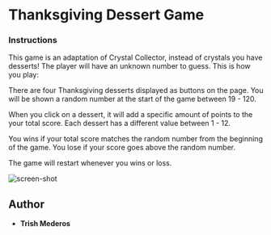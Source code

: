 # Thanksgiving Dessert Game

### Instructions

This game is an adaptation of Crystal Collector, instead of crystals you have desserts! The player will have an unknown number to guess.
This is how you play:

There are four Thanksgiving desserts displayed as buttons on the page.
You will be shown a random number at the start of the game between 19 - 120.
 
When you click on a dessert, it will add a specific amount of points to the your total score. 
Each dessert has a different value between 1 - 12.

You wins if your total score matches the random number from the beginning of the game.
You lose if your score goes above the random number.

The game will restart whenever you wins or loss.

![screen-shot](.jpg)

## Author

* **Trish Mederos**
